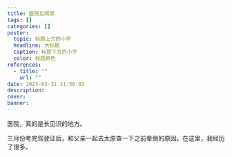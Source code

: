 ```yaml
---
title: 医院见闻录
tags: []
categories: []
poster:
  topic: 标题上方的小字
  headline: 大标题
  caption: 标题下方的小字
  color: 标题颜色
references:
  - title: ""
    url: ""
date: 2023-03-31 11:56:02
description:
cover:
banner:
---
```


医院，真的是长见识的地方。

<!-- more -->

三月份考完驾驶证后，和父亲一起去太原查一下之前晕倒的原因。在这里，我经历了很多。

